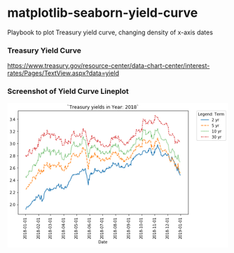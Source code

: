 # matplotlib-seaborn-yield-curve
Playbook to plot Treasury yield curve, changing density of x-axis dates

### Treasury Yield Curve
https://www.treasury.gov/resource-center/data-chart-center/interest-rates/Pages/TextView.aspx?data=yield

### Screenshot of Yield Curve Lineplot
![Yield Curve](scrape-yield-curve.png)
